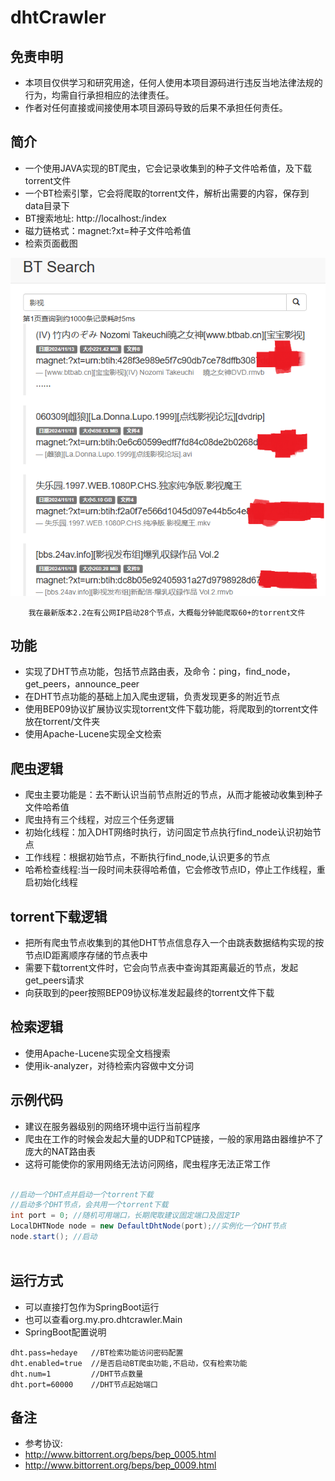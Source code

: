 # dhtCrawler

## 免责申明
* 本项目仅供学习和研究用途，任何人使用本项目源码进行违反当地法律法规的行为，均需自行承担相应的法律责任。
* 作者对任何直接或间接使用本项目源码导致的后果不承担任何责任。

## 简介
* 一个使用JAVA实现的BT爬虫，它会记录收集到的种子文件哈希值，及下载torrent文件
* 一个BT检索引擎，它会将爬取的torrent文件，解析出需要的内容，保存到data目录下
* BT搜索地址: http://localhost:/index
* 磁力链格式：magnet:?xt=种子文件哈希值
* 检索页面截图

![检索实例图](search1.png)

```
	我在最新版本2.2在有公网IP启动28个节点，大概每分钟能爬取60+的torrent文件
```

## 功能

* 实现了DHT节点功能，包括节点路由表，及命令：ping，find_node，get_peers，announce_peer
* 在DHT节点功能的基础上加入爬虫逻辑，负责发现更多的附近节点
* 使用BEP09协议扩展协议实现torrent文件下载功能，将爬取到的torrent文件放在torrent/文件夹
* 使用Apache-Lucene实现全文检索

## 爬虫逻辑

* 爬虫主要功能是：去不断认识当前节点附近的节点，从而才能被动收集到种子文件哈希值
* 爬虫持有三个线程，对应三个任务逻辑
* 初始化线程：加入DHT网络时执行，访问固定节点执行find_node认识初始节点
* 工作线程：根据初始节点，不断执行find_node,认识更多的节点
* 哈希检查线程:当一段时间未获得哈希值，它会修改节点ID，停止工作线程，重启初始化线程

## torrent下载逻辑

* 把所有爬虫节点收集到的其他DHT节点信息存入一个由跳表数据结构实现的按节点ID距离顺序存储的节点表中
* 需要下载torrent文件时，它会向节点表中查询其距离最近的节点，发起get_peers请求
* 向获取到的peer按照BEP09协议标准发起最终的torrent文件下载 

## 检索逻辑

* 使用Apache-Lucene实现全文档搜索
* 使用ik-analyzer，对待检索内容做中文分词

## 示例代码

* 建议在服务器级别的网络环境中运行当前程序
* 爬虫在工作的时候会发起大量的UDP和TCP链接，一般的家用路由器维护不了庞大的NAT路由表
* 这将可能使你的家用网络无法访问网络，爬虫程序无法正常工作

```java

//启动一个DHT点并启动一个torrent下载
//启动多个DHT节点，会共用一个torrent下载
int port = 0; //随机可用端口，长期爬取建议固定端口及固定IP
LocalDHTNode node = new DefaultDhtNode(port);//实例化一个DHT节点
node.start(); //启动
			
```

## 运行方式

* 可以直接打包作为SpringBoot运行
* 也可以查看org.my.pro.dhtcrawler.Main
* SpringBoot配置说明
```
dht.pass=hedaye   //BT检索功能访问密码配置
dht.enabled=true  //是否启动BT爬虫功能,不启动，仅有检索功能
dht.num=1         //DHT节点数量
dht.port=60000    //DHT节点起始端口

```

## 备注

* 参考协议: 
* http://www.bittorrent.org/beps/bep_0005.html
* http://www.bittorrent.org/beps/bep_0009.html

